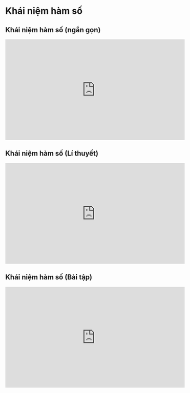# Khái niệm hàm số
## Khái niệm hàm số (ngắn gọn)
<iframe width="560" height="315" src="https://www.youtube.com/embed/zSCyL2DfvhU?si=lJEVSOJp0KfEc8xW" title="YouTube video player" frameborder="0" allow="accelerometer; autoplay; clipboard-write; encrypted-media; gyroscope; picture-in-picture; web-share" referrerpolicy="strict-origin-when-cross-origin" allowfullscreen></iframe>

## Khái niệm hàm số (Lí thuyết)
<iframe width="560" height="315" src="https://www.youtube.com/embed/zSCyL2DfvhU?si=eeuFM0sixXITo2Uq" title="YouTube video player" frameborder="0" allow="accelerometer; autoplay; clipboard-write; encrypted-media; gyroscope; picture-in-picture; web-share" referrerpolicy="strict-origin-when-cross-origin" allowfullscreen></iframe>

## Khái niệm hàm số (Bài tập)
<iframe width="560" height="315" src="https://www.youtube.com/embed/5YN6mpwDTxQ?si=u3kVBtdnTaJRd1i9" title="YouTube video player" frameborder="0" allow="accelerometer; autoplay; clipboard-write; encrypted-media; gyroscope; picture-in-picture; web-share" referrerpolicy="strict-origin-when-cross-origin" allowfullscreen></iframe>

